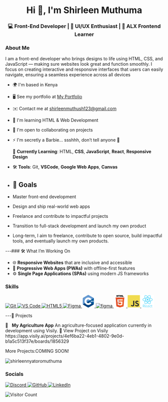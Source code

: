  <h1 align="center">Hi 👋, I'm Shirleen Muthuma</h1>
  <h3 align="center"> 💻 Front-End Developer | 🎨 UI/UX Enthusiast | 🌱 ALX Frontend Learner</h3>

### About Me
I am a front-end developer who brings designs to life using HTML, CSS, and JavaScript — making sure websites look great and function smoothly. I focus on creating interactive and responsive interfaces that users can easily navigate, ensuring a seamless experience across all devices
- 🌍  I'm based in Kenya  
- 🖥️  See my portfolio at [My Portfolio](https://shirleenmuthuma.portwol.com/)  
- ✉️  Contact me at [shirleenmuthush123@gmail.com](mailto:shirleenmuthush123@gmail.com)   
- 🧠  I'm learning HTML & Web Development  
- 🤝  I'm open to collaborating on projects  
- ⚡  I'm secretly a Barbie... ssshhh, don’t tell anyone 💅
  
  🎯 **Currently Learning**: HTML,
                            **CSS**,
                           **JavaScript**,
                             **React**,
                         **Responsive Design**
- 🛠️ **Tools**: Git, **VSCode**, **Google Web Apps**, **Canvas**
- 
  ## 🌱 **Goals**
- Master front-end development
- Design and ship real-world web apps
- Freelance and contribute to impactful projects
- Transition to full-stack development and launch my own product
- Long-term, I aim to freelance, contribute to open source, build impactful tools, and eventually launch my own products.

---### 🛠️ What I’m Working On  
- 🌐 **Responsive Websites** that are inclusive and accessible  
- 📱 **Progressive Web Apps (PWAs)** with offline-first features  
- ⚙️ **Single Page Applications (SPAs)** using modern JS frameworks  

### Skills

<p align="left">
  <a href="https://git-scm.com/" target="_blank" rel="noreferrer">
    <img src="https://raw.githubusercontent.com/danielcranney/readme-generator/main/public/icons/skills/git-colored.svg" width="36" height="36" alt="Git" />
  </a>
  <a href="https://code.visualstudio.com/" target="_blank" rel="noreferrer">
    <img src="https://raw.githubusercontent.com/danielcranney/readme-generator/main/public/icons/skills/visualstudiocode.svg" width="36" height="36" alt="VS Code" />
  </a>
  <a href="https://developer.mozilla.org/en-US/docs/Glossary/HTML5" target="_blank" rel="noreferrer">
    <img src="https://raw.githubusercontent.com/danielcranney/readme-generator/main/public/icons/skills/html5-colored.svg" width="36" height="36" alt="HTML5" />
  </a>
  <a href="https://www.figma.com/" target="_blank" rel="noreferrer">
    <img src="https://raw.githubusercontent.com/danielcranney/readme-generator/main/public/icons/skills/figma-colored.svg" width="36" height="36" alt="Figma" />
  </a>
<a href="https://www.w3schools.com/cpp/" target="_blank" rel="noreferrer"> <img src="https://raw.githubusercontent.com/devicons/devicon/master/icons/cplusplus/cplusplus-original.svg" alt="cplusplus" width="40" height="40"/> </a> <a href="https://www.figma.com/" target="_blank" rel="noreferrer"> <img src="https://www.vectorlogo.zone/logos/figma/figma-icon.svg" alt="figma" width="40" height="40"/> </a> <a href="https://www.w3.org/html/" target="_blank" rel="noreferrer"> <img src="https://raw.githubusercontent.com/devicons/devicon/master/icons/html5/html5-original-wordmark.svg" alt="html5" width="40" height="40"/> </a> <a href="https://developer.mozilla.org/en-US/docs/Web/JavaScript" target="_blank" rel="noreferrer"> <img src="https://raw.githubusercontent.com/devicons/devicon/master/icons/javascript/javascript-original.svg" alt="javascript" width="40" height="40"/> </a> <a href="https://reactjs.org/" target="_blank" rel="noreferrer"> <img src="https://raw.githubusercontent.com/devicons/devicon/master/icons/react/react-original-wordmark.svg" alt="react" width="40" height="40"/> </a> 

</p> 
---📁 Projects
<p align="left">
🎯   <strong>My Agriculture App</strong>
An agriculture-focused application currently in development using Visily.
🔗 View Project on Visily https://app.visily.ai/projects/4ef6ba22-4eb1-4802-9e0d-b1a5c513f37e/boards/1856329
</p>
More Projects:COMING SOON!
<p><img align="center" src="https://github-readme-streak-stats.herokuapp.com/?user=shirleennyatoromuthuma&" alt="shirleennyatoromuthuma" /></p>

### Socials

<p align="left">
  <a href="https://discord.com/users/shirleen muthuma" target="_blank" rel="noreferrer">
    <img src="https://raw.githubusercontent.com/danielcranney/readme-generator/main/public/icons/socials/discord.svg" width="32" height="32" alt="Discord" />
  </a>
  <a href="https://github.com/shirleennyatoromuthuma" target="_blank" rel="noreferrer">
    <img src="https://raw.githubusercontent.com/danielcranney/readme-generator/main/public/icons/socials/github.svg" width="32" height="32" alt="GitHub" />
  </a>
  <a href="https://linkedin.com/in/shirleen-muthuma" target="_blank" rel="noreferrer">
    <img src="https://raw.githubusercontent.com/danielcranney/readme-generator/main/public/icons/socials/linkedin.svg" width="32" height="32" alt="LinkedIn" />
  </a>
 
   ![Visitor Count](https://komarev.com/ghpvc/?username=shirleenva&style=flat&color=blue)

